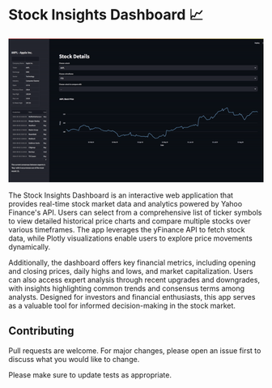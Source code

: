 # Stock Insights Dashboard 📈
![](https://github.com/Dabby-Tabby/StockApp/blob/master/Demo.gif)

The Stock Insights Dashboard is an interactive web application that provides real-time stock market data and analytics powered by Yahoo Finance's API. Users can select from a comprehensive list of ticker symbols to view detailed historical price charts and compare multiple stocks over various timeframes. The app leverages the yFinance API to fetch stock data, while Plotly visualizations enable users to explore price movements dynamically.

Additionally, the dashboard offers key financial metrics, including opening and closing prices, daily highs and lows, and market capitalization. Users can also access expert analysis through recent upgrades and downgrades, with insights highlighting common trends and consensus terms among analysts. Designed for investors and financial enthusiasts, this app serves as a valuable tool for informed decision-making in the stock market.

## Contributing

Pull requests are welcome. For major changes, please open an issue first
to discuss what you would like to change.

Please make sure to update tests as appropriate.

